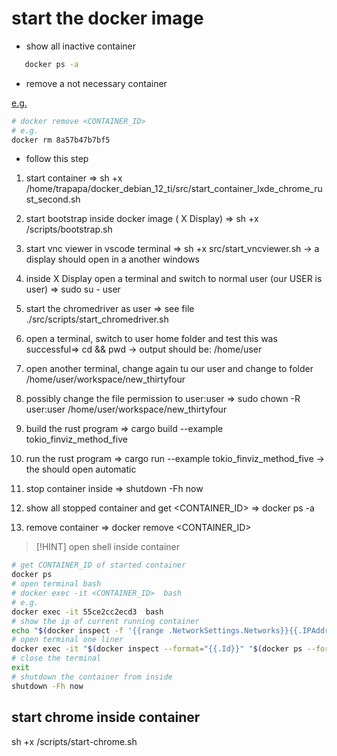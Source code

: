 # start the docker image

- show all inactive container

```bash
   docker ps -a
```

- remove a not necessary container

[e.g.](https://www.scribbr.com/definitions/for-example-abbreviation/)

```bash
# docker remove <CONTAINER_ID>
# e.g.
docker rm 8a57b47b7bf5
```

- follow this step

1. start container => sh +x /home/trapapa/docker_debian_12_ti/src/start_container_lxde_chrome_rust_second.sh
2. start bootstrap inside docker image ( X Display) => sh +x /scripts/bootstrap.sh
3. start vnc viewer in vscode terminal => sh +x src/start_vncviewer.sh -> a display should open in a another windows
4. inside X Display open a terminal and switch to normal user (our USER is user) => sudo su - user
5. start the chromedriver as user => see file ./src/scripts/start_chromedriver.sh
6. open a terminal, switch to user home folder and test this was successful=> cd && pwd -> output should be: /home/user
7. open another terminal, change again tu our user and change to folder /home/user/workspace/new_thirtyfour
8. possibly change the file permission to user:user => sudo chown -R user:user /home/user/workspace/new_thirtyfour
9. build the rust program => cargo build --example tokio_finviz_method_five
10. run the rust program => cargo run --example tokio_finviz_method_five -> the should open automatic

97. stop container inside => shutdown -Fh now
98. show all stopped container and get <CONTAINER_ID> => docker ps -a
99. remove container => docker remove <CONTAINER_ID>

> [!HINT]
> open shell inside container

```bash
# get CONTAINER_ID of started container
docker ps
# open terminal bash
# docker exec -it <CONTAINER_ID>  bash
# e.g.
docker exec -it 55ce2cc2ecd3  bash
# show the ip of current running container
echo "$(docker inspect -f '{{range .NetworkSettings.Networks}}{{.IPAddress}}{{end}}' "$(docker ps --format "{{.ID}}" | cut -d " " -f1)")"
# open terminal one liner
docker exec -it "$(docker inspect --format="{{.Id}}" "$(docker ps --format "{{.ID}}" | cut -d " " -f1)")" bash
# close the terminal
exit
# shutdown the container from inside
shutdown -Fh now

```

## start chrome inside container

sh +x /scripts/start-chrome.sh
